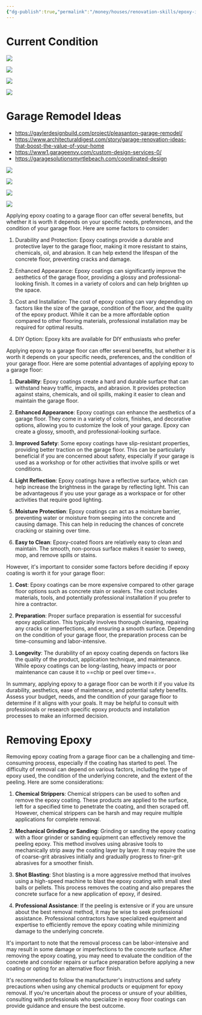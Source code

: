 ```yaml
---
{"dg-publish":true,"permalink":"/money/houses/renovation-skills/epoxy-in-garage/","tags":["oakmore"],"created":"Jul 06, 2023, 11:07 PM","updated":""}
---
```



# Current Condition

![](https://lh3.googleusercontent.com/pw/AIL4fc9V9XhfvhikQzw7Js6QxI725Ni0x5hExtHHanFyDQvl5vBdj_PBlBHCXoe091L7JtL_VEgWbDlkdWijsAEqtZ2FjCu27ecoSHecbfLBX3oF7sdzcAVMDITdtzM1aRzd8TVJx7wok6VodoMOP2Tw61K9OA=w1673-h1255-s-no?authuser=1)

![](https://lh3.googleusercontent.com/pw/AIL4fc8x8kNHo8AxfbEH24vPbAciq8NIB5SEV7__wDMj2iQZY07DMa0I3D5yEyywU5VU2C1IGmWBeRYoyjUYjtHOnJHkftu3PS1T5-NxVEOHba4HXzgWhpbe6mKJiaF2jWBDzM-W8L1C2Gdja5RxV-12zCMz6Q=w1673-h1255-s-no?authuser=1)

![](https://lh3.googleusercontent.com/pw/AIL4fc-CGVpYTGcefzU8WVBEnc31--NkGh6UFkGi3pdZpugVSOGMlJa8IaIoXZsI4inor6Fv1ZQE8a0N_ji6FGIteImM2bFMz7Rsx-7YO-xmi3JT3HsmTN-2J54wEeKCArUE67-SzcQuYwsVxzqH4nvxErXFkA=w1673-h1255-s-no?authuser=1)

![](https://lh3.googleusercontent.com/pw/AIL4fc9KR8CyULVXgkgzulPI5GjVoigco2MHXqE9UR8SbF5LH_Xbf8m2tRqFcp7DJIPUl1CnPLpp4OE8JOUzxom8zHiMrDs6oUFambk8iweYxmHtqUkzT6CmtDnNR98nwJj8P9v2GQ-lWZqs0qTD-_s_fw19lQ=w1673-h1255-s-no?authuser=1)

# Garage Remodel Ideas

- https://gaylerdesignbuild.com/project/pleasanton-garage-remodel/
- https://www.architecturaldigest.com/story/garage-renovation-ideas-that-boost-the-value-of-your-home
- https://www1.garageenvy.com/custom-design-services-0/
- https://garagesolutionsmyrtlebeach.com/coordinated-design


![](https://i1.wp.com/that1painter.com/wp-content/uploads/2021/02/Screen-Shot-2021-02-03-at-9.33.35-PM.png?ssl=1&resize=826%2C826)


![](https://empire-s3-production.bobvila.com/articles/wp-content/uploads/2023/01/The-Best-Epoxy-Garage-Floor-Installers-Option-650x433.jpg)

![](https://www.protoolreviews.com/wp-content/uploads/2018/01/18557429160_3ec9641082_b-scaled.jpg)

![](https://sprucingupmamahood.com/wp-content/uploads/2021/09/garage-apoxy-floor-after.jpg)

Applying epoxy coating to a garage floor can offer several benefits, but whether it is worth it depends on your specific needs, preferences, and the condition of your garage floor. Here are some factors to consider:

1. Durability and Protection: Epoxy coatings provide a durable and protective layer to the garage floor, making it more resistant to stains, chemicals, oil, and abrasion. It can help extend the lifespan of the concrete floor, preventing cracks and damage.
    
2. Enhanced Appearance: Epoxy coatings can significantly improve the aesthetics of the garage floor, providing a glossy and professional-looking finish. It comes in a variety of colors and can help brighten up the space.
    
5. Cost and Installation: The cost of epoxy coating can vary depending on factors like the size of the garage, condition of the floor, and the quality of the epoxy product. While it can be a more affordable option compared to other flooring materials, professional installation may be required for optimal results.
    
6. DIY Option: Epoxy kits are available for DIY enthusiasts who prefer

Applying epoxy to a garage floor can offer several benefits, but whether it is worth it depends on your specific needs, preferences, and the condition of your garage floor. Here are some potential advantages of applying epoxy to a garage floor:

1. **Durability**: Epoxy coatings create a hard and durable surface that can withstand heavy traffic, impacts, and abrasion. It provides protection against stains, chemicals, and oil spills, making it easier to clean and maintain the garage floor.
    
2. **Enhanced Appearance**: Epoxy coatings can enhance the aesthetics of a garage floor. They come in a variety of colors, finishes, and decorative options, allowing you to customize the look of your garage. Epoxy can create a glossy, smooth, and professional-looking surface.
    
3. **Improved Safety**: Some epoxy coatings have slip-resistant properties, providing better traction on the garage floor. This can be particularly beneficial if you are concerned about safety, especially if your garage is used as a workshop or for other activities that involve spills or wet conditions.
    
4. **Light Reflection**: Epoxy coatings have a reflective surface, which can help increase the brightness in the garage by reflecting light. This can be advantageous if you use your garage as a workspace or for other activities that require good lighting.
    
5. **Moisture Protection**: Epoxy coatings can act as a moisture barrier, preventing water or moisture from seeping into the concrete and causing damage. This can help in reducing the chances of concrete cracking or staining over time.
    
6. **Easy to Clean**: Epoxy-coated floors are relatively easy to clean and maintain. The smooth, non-porous surface makes it easier to sweep, mop, and remove spills or stains.
	
However, it's important to consider some factors before deciding if epoxy coating is worth it for your garage floor:

1. **Cost**: Epoxy coatings can be more expensive compared to other garage floor options such as concrete stain or sealers. The cost includes materials, tools, and potentially professional installation if you prefer to hire a contractor.
    
2. **Preparation**: Proper surface preparation is essential for successful epoxy application. This typically involves thorough cleaning, repairing any cracks or imperfections, and ensuring a smooth surface. Depending on the condition of your garage floor, the preparation process can be time-consuming and labor-intensive.
    
3. **Longevity**: The durability of an epoxy coating depends on factors like the quality of the product, application technique, and maintenance. While epoxy coatings can be long-lasting, heavy impacts or poor maintenance can cause it to ==chip or peel over time==.
    

In summary, applying epoxy to a garage floor can be worth it if you value its durability, aesthetics, ease of maintenance, and potential safety benefits. Assess your budget, needs, and the condition of your garage floor to determine if it aligns with your goals. It may be helpful to consult with professionals or research specific epoxy products and installation processes to make an informed decision.

# Removing Epoxy

Removing epoxy coating from a garage floor can be a challenging and time-consuming process, especially if the coating has started to peel. The difficulty of removal can depend on various factors, including the type of epoxy used, the condition of the underlying concrete, and the extent of the peeling. Here are some considerations:

1. **Chemical Strippers**: Chemical strippers can be used to soften and remove the epoxy coating. These products are applied to the surface, left for a specified time to penetrate the coating, and then scraped off. However, chemical strippers can be harsh and may require multiple applications for complete removal.
    
2. **Mechanical Grinding or Sanding**: Grinding or sanding the epoxy coating with a floor grinder or sanding equipment can effectively remove the peeling epoxy. This method involves using abrasive tools to mechanically strip away the coating layer by layer. It may require the use of coarse-grit abrasives initially and gradually progress to finer-grit abrasives for a smoother finish.
    
3. **Shot Blasting**: Shot blasting is a more aggressive method that involves using a high-speed machine to blast the epoxy coating with small steel balls or pellets. This process removes the coating and also prepares the concrete surface for a new application of epoxy, if desired.
    
4. **Professional Assistance**: If the peeling is extensive or if you are unsure about the best removal method, it may be wise to seek professional assistance. Professional contractors have specialized equipment and expertise to efficiently remove the epoxy coating while minimizing damage to the underlying concrete.
    

It's important to note that the removal process can be labor-intensive and may result in some damage or imperfections to the concrete surface. After removing the epoxy coating, you may need to evaluate the condition of the concrete and consider repairs or surface preparation before applying a new coating or opting for an alternative floor finish.

It's recommended to follow the manufacturer's instructions and safety precautions when using any chemical products or equipment for epoxy removal. If you're uncertain about the process or unsure of your abilities, consulting with professionals who specialize in epoxy floor coatings can provide guidance and ensure the best outcome.